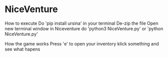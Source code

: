 # NiceVenture

How to execute
Do 'pip install ursina' in your terminal
De-zip the file
Open new terminal window in Niceventure
do 'python3 NiceVenture.py' or 'python NiceVenture.py'

How the game works
Press 'e' to open your inventory
klick something and see what hapens
